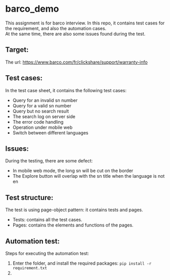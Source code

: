 # barco_demo
 This assignment is for barco interview. In this repo, it contains test cases for the requirement, and also the automation cases.  
 At the same time, there are also some issues found during the test. 
 
## Target:  
The url: https://www.barco.com/fr/clickshare/support/warranty-info
 
## Test cases:  
In the test case sheet, it contains the following test cases:   
- Query for an invalid sn number  
- Query for a valid sn number  
- Query but no search result
- The search log on server side  
- The error code handling  
- Operation under mobile web
- Switch between different languages
 
## Issues:  
During the testing, there are some defect:
- In mobile web mode, the long sn will be cut on the border  
- The Explore button will overlap with the sn title when the language is not en  
 
## Test structure:
The test is using page-object pattern: it contains tests and pages.  
- Tests: contains all the test cases.  
- Pages: contains the elements and functions of the pages. 

## Automation test:  
Steps for executing the automation test:  
1. Enter the folder, and install the required packages: `pip install -r requirement.txt`  
2. 
